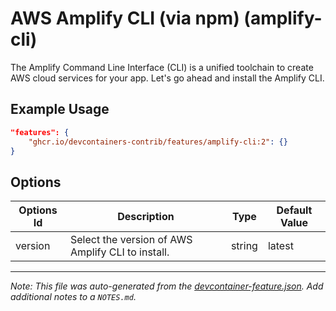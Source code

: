
# AWS Amplify CLI (via npm) (amplify-cli)

The Amplify Command Line Interface (CLI) is a unified toolchain to create AWS cloud services for your app. Let's go ahead and install the Amplify CLI.

## Example Usage

```json
"features": {
    "ghcr.io/devcontainers-contrib/features/amplify-cli:2": {}
}
```

## Options

| Options Id | Description | Type | Default Value |
|-----|-----|-----|-----|
| version | Select the version of AWS Amplify CLI to install. | string | latest |



---

_Note: This file was auto-generated from the [devcontainer-feature.json](https://github.com/devcontainers-contrib/features/blob/main/src/amplify-cli/devcontainer-feature.json).  Add additional notes to a `NOTES.md`._
